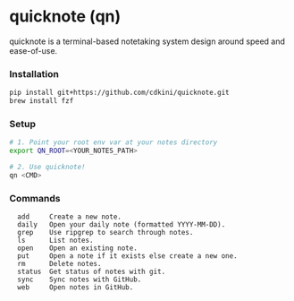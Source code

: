 # quicknote (qn)
quicknote is a terminal-based notetaking system design around speed and ease-of-use.


### Installation
```bash
pip install git+https://github.com/cdkini/quicknote.git
brew install fzf
```

### Setup
```bash
# 1. Point your root env var at your notes directory
export QN_ROOT=<YOUR_NOTES_PATH>

# 2. Use quicknote!
qn <CMD>
```

### Commands
```
  add     Create a new note.
  daily   Open your daily note (formatted YYYY-MM-DD).
  grep    Use ripgrep to search through notes.
  ls      List notes.
  open    Open an existing note.
  put     Open a note if it exists else create a new one.
  rm      Delete notes.
  status  Get status of notes with git.
  sync    Sync notes with GitHub.
  web     Open notes in GitHub.
```
